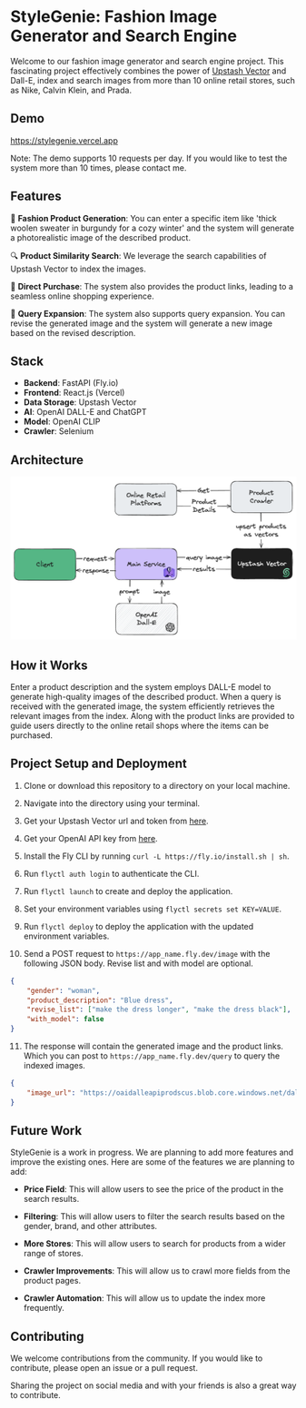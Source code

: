 # StyleGenie: Fashion Image Generator and Search Engine

Welcome to our fashion image generator and search engine project. This fascinating project effectively combines the power of [Upstash Vector](https://upstash.com/vector) and Dall-E, index and search images from more than 10 online retail stores, such as Nike, Calvin Klein, and Prada.

## Demo

https://stylegenie.vercel.app

Note: The demo supports 10 requests per day. If you would like to test the system more than 10 times, please contact me.

## Features

👗 **Fashion Product Generation**: You can enter a specific item like 'thick woolen sweater in burgundy for a cozy winter' and the system will generate a photorealistic image of the described product. 

🔍 **Product Similarity Search**: We leverage the search capabilities of Upstash Vector to index the images. 

🛒 **Direct Purchase**: The system also provides the product links, leading to a seamless online shopping experience.

👀 **Query Expansion**: The system also supports query expansion. You can revise the generated image and the system will generate a new image based on the revised description.

## Stack

- **Backend**: FastAPI (Fly.io)
- **Frontend**: React.js (Vercel)
- **Data Storage**: Upstash Vector
- **AI**: OpenAI DALL-E and ChatGPT
- **Model**: OpenAI CLIP
- **Crawler**: Selenium

## Architecture

![Structure](https://github.com/upstash/stylegenie/blob/main/architecture.png)

## How it Works

Enter a product description and the system employs DALL-E model to generate high-quality images of the described product. When a query is received with the generated image, the system efficiently retrieves the relevant images from the index. Along with the product links are provided to guide users directly to the online retail shops where the items can be purchased.

## Project Setup and Deployment

1. Clone or download this repository to a directory on your local machine.

2. Navigate into the directory using your terminal.

3. Get your Upstash Vector url and token from [here](https://www.upstash.com).

4. Get your OpenAI API key from [here](https://help.openai.com/en/articles/4936850-where-do-i-find-my-api-key).

5. Install the Fly CLI by running `curl -L https://fly.io/install.sh | sh`.

6. Run `flyctl auth login` to authenticate the CLI.

7. Run `flyctl launch` to create and deploy the application.

8. Set your environment variables using `flyctl secrets set KEY=VALUE`.

9. Run `flyctl deploy` to deploy the application with the updated environment variables.

10. Send a POST request to `https://app_name.fly.dev/image` with the following JSON body. Revise list and with model are optional.

```json
{
    "gender": "woman",
    "product_description": "Blue dress",
    "revise_list": ["make the dress longer", "make the dress black"],
    "with_model": false
}
```

11. The response will contain the generated image and the product links. Which you can post to `https://app_name.fly.dev/query` to query the indexed images.

```json
{
    "image_url": "https://oaidalleapiprodscus.blob.core.windows.net/dalle/0d3e3e3e-3e3e-3e3e-3e3e-3e3e3e3e3e3e",
}
```

## Future Work

StyleGenie is a work in progress. We are planning to add more features and improve the existing ones. Here are some of the features we are planning to add:

- **Price Field**: This will allow users to see the price of the product in the search results.

- **Filtering**: This will allow users to filter the search results based on the gender, brand, and other attributes.

- **More Stores**: This will allow users to search for products from a wider range of stores.

- **Crawler Improvements**: This will allow us to crawl more fields from the product pages.

- **Crawler Automation**: This will allow us to update the index more frequently.


## Contributing

We welcome contributions from the community. If you would like to contribute, please open an issue or a pull request. 

Sharing the project on social media and with your friends is also a great way to contribute.